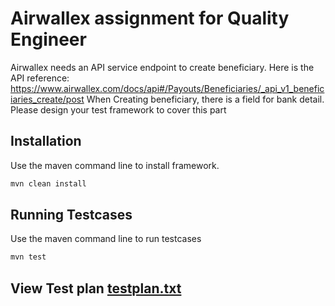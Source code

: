 # Airwallex assignment for Quality Engineer
Airwallex needs an API service endpoint to create beneficiary. Here is the API reference:
https://www.airwallex.com/docs/api#/Payouts/Beneficiaries/_api_v1_beneficiaries_create/post
When Creating beneficiary, there is a field for bank detail. Please design your test framework to cover this part


## Installation

Use the maven command line to install framework.

```bash
mvn clean install
```

## Running Testcases

Use the maven command line to run testcases

```bash
mvn test
```

## View Test plan [testplan.txt](Testplan_airwallex.txt)